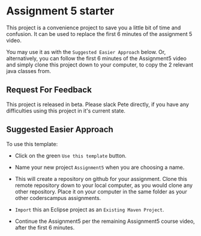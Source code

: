 # Assignment 5 starter

This project is a convenience project to save you a little bit of time and confusion. It can be used to replace the first 6 minutes of the assignment 5 video.

You may use it as with the `Suggested Easier Approach` below. Or, alternatively, you can follow the first 6 minutes of the Assignment5 video and simply clone this project down to your computer, to copy the 2 relevant java classes from.

## Request For Feedback

This project is released in beta. Please slack Pete directly, if you have any difficulties using this project in it's current state.

## Suggested Easier Approach

To use this template:

- Click on the green `Use this template` button.

- Name your new project `Assignment5` when you are choosing a name.

- This will create a repository on github for your assignment. Clone this remote repository down to your local computer, as you would clone any other repository. Place it on your computer in the same folder as your other coderscampus assignments.

- `Import` this an Eclipse project as an `Existing Maven Project`.

- Continue the Assignment5 per the remaining Assignment5 course video, after the first 6 minutes.